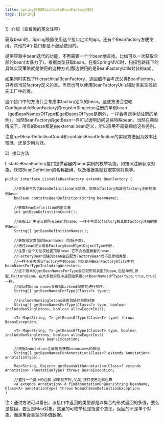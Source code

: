 ```yaml
---
title: spring容器的ListableBeanFactory接口
tags: [spring]
---
```


1）介绍（查看类的英文注释）

获取bean时，Spring鼓励使用这个接口定义的api，还有个Beanfactory方便使用。其他的4个接口都是不鼓励使用的。

提供容器中bean迭代的功能，不再需要一个个bean地查找。比如可以一次获取全部的bean(太暴力了)，根据类型获取bean。在看SpringMVC时，扫描包路径下的具体实现策略就是使用的这种方式(那边使用的是BeanFactoryUtils封装的api)。

如果同时实现了HierarchicalBeanFactory，返回值不会考虑父类BeanFactory，只考虑当前factory定义的类。当然也可以使用BeanFactoryUtils辅助类来查找祖先工厂中的类。

这个接口中的方法只会考虑本factory定义的bean。这些方法会忽略ConfigurableBeanFactory的registerSingleton注册的单例bean（getBeanNamesOfType和getBeansOfType是例外，一样会考虑手动注册的单例）。当然BeanFactory的getBean一样可以透明访问这些特殊bean。当然在典型情况下，所有的bean都是由external bean定义，所以应用不需要顾虑这些差别。

注意:getBeanDefinitionCount和containsBeanDefinition的实现方法因为效率比较低，还是少用为好。

2）接口方法

ListableBeanFactory接口提供容器内bean实例的枚举功能，如按照注解获取对象，获取BeanDefinition的名称数组，以及根据类型获取实例对象等。

```
public interface ListableBeanFactory extends BeanFactory {

    //查看是否包含BeanDefinition定义信息，忽略父factory和其他factory注册的单例bean
    boolean containsBeanDefinition(String beanName);

    //获取BeanDefinition的定义量
    int getBeanDefinitionCount();
    
    //获取工厂中定义的所有bean的name，一样不考虑父factory和其他factory注册的单例bean
    String[] getBeanDefinitionNames();

    //获取给定类型的beannames（包括子类）。
    //通过bean定义或者FactoryBean的getObjectType判断.
    //注意:这个方法仅检查顶级bean.它不会检查嵌套的bean.
    //FactoryBean创建的bean会匹配为FactoryBean而不是原始类型.
    //一样不会考虑父factory中的bean,可以使用BeanFactoryUtils中的beanNamesForTypeIncludingAncestors.
    //这个版本的getBeanNamesForType会匹配所有类型的bean,包括单例,原型,FactoryBean。在大多数实现中返回结果跟getBeanNamesOfType(type,true,true)一样.
    //返回的bean names会根据backend配置的进行排序.
    String[] getBeanNamesForType(Class<?> type);
    
    //includeNonSingletons是否包括非单例对象
    String[] getBeanNamesForType(Class<?> type, boolean includeNonSingletons, boolean allowEagerInit);

    <T> Map<String, T> getBeansOfType(Class<T> type) throws BeansException;
    
    <T> Map<String, T> getBeansOfType(Class<T> type, boolean includeNonSingletons, boolean allowEagerInit)
            throws BeansException;

    //根据Annotation注解信息获取beannames的数组
    String[] getBeanNamesForAnnotation(Class<? extends Annotation> annotationType);

    Map<String, Object> getBeansWithAnnotation(Class<? extends Annotation> annotationType) throws BeansException;

    //查找一个类上的注解,如果找不到,父类,接口使用注解也算
    <A extends Annotation> A findAnnotationOnBean(String beanName, Class<A> annotationType) throws NoSuchBeanDefinitionException;
}
```

注：通过方法可以看出，该接口中返回的类型都是以集合的形式返回的多值，要么是数组，要么是Map对象，这里的可枚举也是指这个意思，返回的不是单个对象，而是集合类型的多值数据。